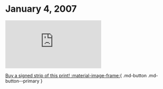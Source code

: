 # January 4, 2007

![](https://www.achewood.com/comic.php?date=01042007)

[Buy a signed strip of this print! :material-image-frame:](https://achewood-holiday-pop-up.myshopify.com/products/strip#01042007){ .md-button .md-button--primary }
